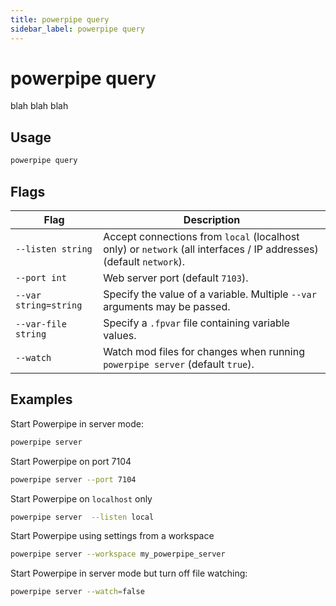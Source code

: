 ```yaml
---
title: powerpipe query
sidebar_label: powerpipe query
---
```



# powerpipe query

blah blah blah


## Usage
```bash
powerpipe query
```

## Flags

| Flag | Description
|-|-
| `--listen string`   | Accept connections from `local` (localhost only) or `network` (all interfaces / IP addresses) (default `network`).
| `--port int`        | Web server port (default `7103`).
| `--var string=string` | Specify the value of a variable.  Multiple `--var` arguments may be passed. 
| `--var-file string`| Specify a `.fpvar` file containing variable values.
| `--watch`             | Watch mod files for changes when running `powerpipe server` (default `true`).

## Examples

Start Powerpipe in server mode:
```bash
powerpipe server
```

Start Powerpipe on port 7104
```bash
powerpipe server --port 7104
```

Start Powerpipe on `localhost` only
```bash
powerpipe server  --listen local
```

Start Powerpipe using settings from a workspace
```bash
powerpipe server --workspace my_powerpipe_server
```

Start Powerpipe in server mode but turn off file watching:
```bash
powerpipe server --watch=false
```

